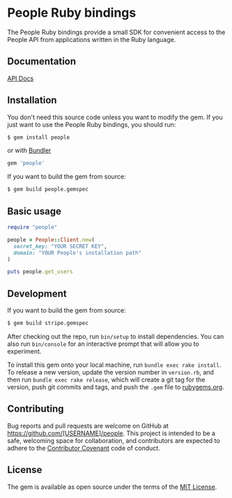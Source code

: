 # People Ruby bindings

The People Ruby bindings provide a small SDK for convenient access to the People API from applications written in the Ruby language. 

## Documentation

[API Docs](http://www.konforti.net/slate)

## Installation

You don't need this source code unless you want to modify the gem. 
If you just want to use the People Ruby bindings, you should run:

``` bash
$ gem install people
```

or with [Bundler](http://bundler.io)

```ruby
gem 'people'
```

If you want to build the gem from source:

``` bash
$ gem build people.gemspec
```

## Basic usage

```ruby
require "people"

people = People::Client.new(
  secret_key: "YOUR SECRET KEY",
  domain: "YOUR People's installation path"
)

puts people.get_users
```

## Development

If you want to build the gem from source:

``` bash
$ gem build stripe.gemspec
```

After checking out the repo, run `bin/setup` to install dependencies. You can also run `bin/console` for an interactive prompt that will allow you to experiment.

To install this gem onto your local machine, run `bundle exec rake install`. To release a new version, update the version number in `version.rb`, and then run `bundle exec rake release`, which will create a git tag for the version, push git commits and tags, and push the `.gem` file to [rubygems.org](https://rubygems.org).

## Contributing

Bug reports and pull requests are welcome on GitHub at https://github.com/[USERNAME]/people. This project is intended to be a safe, welcoming space for collaboration, and contributors are expected to adhere to the [Contributor Covenant](contributor-covenant.org) code of conduct.


## License

The gem is available as open source under the terms of the [MIT License](http://opensource.org/licenses/MIT).

